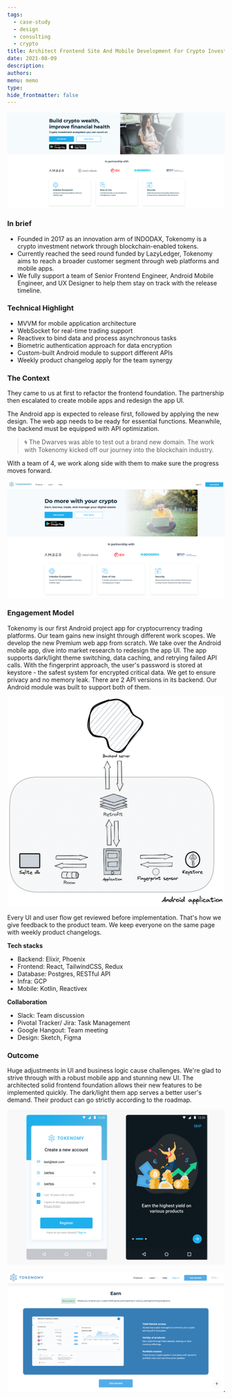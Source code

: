 ```yaml
---
tags:
  - case-study
  - design
  - consulting
  - crypto
title: Architect Frontend Site And Mobile Development For Crypto Investment Ecosystem
date: 2021-08-09
description: 
authors: 
menu: memo
type: 
hide_frontmatter: false
---
```


![](assets/tokenomy.png)

### In brief
* Founded in 2017 as an innovation arm of INDODAX, Tokenomy is a crypto investment network through blockchain-enabled tokens.
* Currently reached the seed round funded by LazyLedger, Tokenomy aims to reach a broader customer segment through web platforms and mobile apps.
* We fully support a team of Senior Frontend Engineer, Android Mobile Engineer, and UX Designer to help them stay on track with the release timeline.

### Technical Highlight
* MVVM for mobile application architecture
* WebSocket for real-time trading support
* Reactivex to bind data and process asynchronous tasks
* Biometric authentication approach for data encryption
* Custom-built Android module to support different APIs
* Weekly product changelog apply for the team synergy

### The Context
They came to us at first to refactor the frontend foundation. The partnership then escalated to create mobile apps and redesign the app UI.

The Android app is expected to release first, followed by applying the new design. The web app needs to be ready for essential functions. Meanwhile, the backend must be equipped with API optimization. 

>
> 🌀 The Dwarves was able to test out a brand new domain. The work with Tokenomy kicked off our journey into the blockchain industry. 

With a team of 4, we work along side with them to make sure the progress moves forward. 

![](assets/tokenomy-2.png)

### Engagement Model
Tokenomy is our first Android project app for cryptocurrency trading platforms. Our team gains new insight through different work scopes.
We develop the new Premium web app from scratch. We take over the Android mobile app, dive into market research to redesign the app UI.
The app supports dark/light theme switching, data caching, and retrying failed API calls. With the fingerprint approach, the user's password is stored at keystore - the safest system for encrypted critical data. We get to ensure privacy and no memory leak. There are 2 API versions in its backend. Our Android module was built to support both of them.

![](assets/toke-architecture.png)

Every UI and user flow get reviewed before implementation. That's how we give feedback to the product team. We keep everyone on the same page with weekly product changelogs.

**Tech stacks**

* Backend: Elixir, Phoenix
* Frontend: React, TailwindCSS, Redux
* Database: Postgres, RESTful API
* Infra: GCP
* Mobile: Kotlin, Reactivex

**Collaboration**

* Slack: Team discussion
* Pivotal Tracker/ Jira: Task Management
* Google Hangout: Team meeting
* Design: Sketch, Figma

### Outcome
Huge adjustments in UI and business logic cause challenges. We're glad to strive through with a robust mobile app and stunning new UI.
The architected solid frontend foundation allows their new features to be implemented quickly. The dark/light them app serves a better user's demand. Their product can go strictly according to the roadmap.

![](assets/tokenomy-app.png)

![](assets/toke-ws.png)